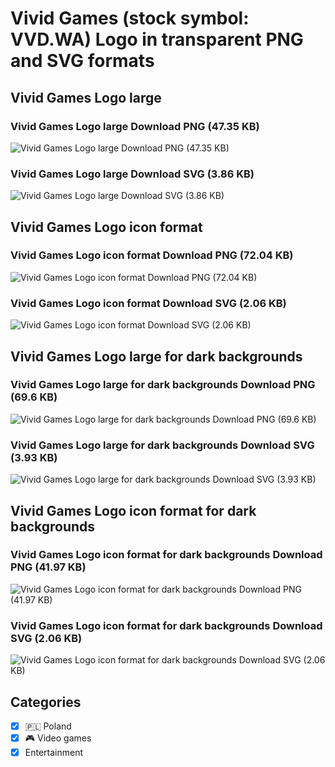 # Vivid Games (stock symbol: VVD.WA) Logo in transparent PNG and SVG formats

## Vivid Games Logo large

### Vivid Games Logo large Download PNG (47.35 KB)

![Vivid Games Logo large Download PNG (47.35 KB)](/img/orig/VVD.WA_BIG-0ae9b81b.png)

### Vivid Games Logo large Download SVG (3.86 KB)

![Vivid Games Logo large Download SVG (3.86 KB)](/img/orig/VVD.WA_BIG-77f797a5.svg)

## Vivid Games Logo icon format

### Vivid Games Logo icon format Download PNG (72.04 KB)

![Vivid Games Logo icon format Download PNG (72.04 KB)](/img/orig/VVD.WA-ab7a7c95.png)

### Vivid Games Logo icon format Download SVG (2.06 KB)

![Vivid Games Logo icon format Download SVG (2.06 KB)](/img/orig/VVD.WA-b4f4278b.svg)

## Vivid Games Logo large for dark backgrounds

### Vivid Games Logo large for dark backgrounds Download PNG (69.6 KB)

![Vivid Games Logo large for dark backgrounds Download PNG (69.6 KB)](/img/orig/VVD.WA_BIG.D-cd141f4a.png)

### Vivid Games Logo large for dark backgrounds Download SVG (3.93 KB)

![Vivid Games Logo large for dark backgrounds Download SVG (3.93 KB)](/img/orig/VVD.WA_BIG.D-c839f858.svg)

## Vivid Games Logo icon format for dark backgrounds

### Vivid Games Logo icon format for dark backgrounds Download PNG (41.97 KB)

![Vivid Games Logo icon format for dark backgrounds Download PNG (41.97 KB)](/img/orig/VVD.WA.D-897bc2a8.png)

### Vivid Games Logo icon format for dark backgrounds Download SVG (2.06 KB)

![Vivid Games Logo icon format for dark backgrounds Download SVG (2.06 KB)](/img/orig/VVD.WA.D-9bf98232.svg)



## Categories
- [x] 🇵🇱 Poland
- [x] 🎮 Video games
- [x] Entertainment
